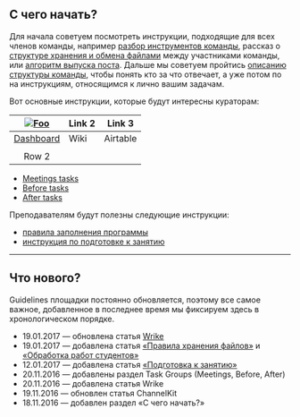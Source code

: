 ## С чего начать?

Для начала советуем посмотреть инструкции, подходящие для всех членов команды, например [разбор инструментов команды](ins_01_team_instruments/), рассказ о [структуре хранения и обмена файлами](ins_13_storage_tasks/) между участниками команды, или [алгоритм выпуска поста](ins_05_posts/). Дальше мы советуем пройтись [описанию структуры команды](ссылка), чтобы понять кто за что отвечает, а уже потом по на инструкциям, относящимся к лично вашим задачам.

Вот основные инструкции, которые будут интересны кураторам:

| [![Foo](https://s3.eu-central-1.amazonaws.com/softculture/exports/dashboard-01.svg)](http://softculture.cc/dashboard)| Link 2 | Link 3   |
|:-----------:|--------|----------|
| [Dashboard](http://softculture.cc/dashboard) | Wiki   | Airtable |
| | | |
|Row 2| | |


* [Meetings tasks](ins_07_meetings/)
* [Before tasks](ins_08_before/)
* [After tasks](ins_09_after/)

Преподавателям будут полезны следующие инструкции:

* [правила заполнения программы](ссылка)
* [инструкция по подготовке к занятию](ссылка)

***

## Что нового?

Guidelines площадки постоянно обновляется, поэтому все самое важное, добавленное в последнее время мы фиксируем здесь в хронологическом порядке.

* 19.01.2017 — обновлена статья [Wrike](ins_10_wrike/)
* 19.01.2017 — добавлена статья [«Правила хранения файлов»](ins_13_storage_tasks/) и [«Обработка работ студентов»](ins_15_students_works/)
* 12.01.2017 — добавлена статья [«Подготовка к занятию»](ins_12_office_manager/)
* 20.11.2016 — добавлены раздел Task Groups (Meetings, Before, After)
* 20.11.2016 — добавлена статья Wrike
* 19.11.2016 — обновлен статья ChannelKit
* 18.11.2016 — добавлен раздел «С чего начать?»
